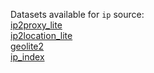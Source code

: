 Datasets available for `ip` source:  
[ip2proxy_lite](https://docs.upgini.com/public/ip/ip2proxy_lite)  
[ip2location_lite](https://docs.upgini.com/public/ip/ip2location_lite)  
[geolite2](https://docs.upgini.com/public/ip/geolite2)  
[ip_index](https://docs.upgini.com/public/ip/ip_index)  
